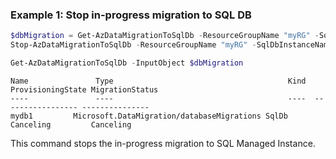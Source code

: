 ### Example 1: Stop in-progress migration to SQL DB
```powershell
$dbMigration = Get-AzDataMigrationToSqlDb -ResourceGroupName "myRG" -SqlDbInstanceName "mySqlDb" -TargetDbName "mydb1"
Stop-AzDataMigrationToSqlDb -ResourceGroupName "myRG" -SqlDbInstanceName "mySqlDb" -TargetDbName "mydb1" -MigrationOperationId $dbMigration.MigrationOperationId

Get-AzDataMigrationToSqlDb -InputObject $dbMigration 
```

```output
Name               Type                                       Kind  ProvisioningState MigrationStatus
----               ----                                       ----  ----------------- ---------------
mydb1         Microsoft.DataMigration/databaseMigrations SqlDb Canceling         Canceling
```

This command stops the in-progress migration to SQL Managed Instance.